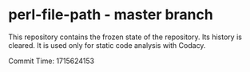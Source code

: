 # perl-file-path - master branch

This repository contains the frozen state of the repository.
Its history is cleared. It is used only for static code
analysis with Codacy.

Commit Time: 1715624153
